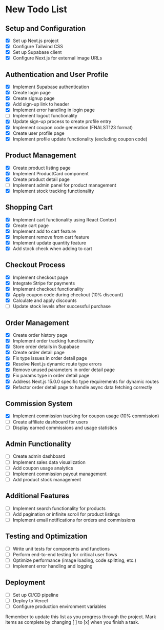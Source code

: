 # New Todo List

## Setup and Configuration
- [x] Set up Next.js project
- [x] Configure Tailwind CSS
- [x] Set up Supabase client
- [x] Configure Next.js for external image URLs

## Authentication and User Profile
- [x] Implement Supabase authentication
- [x] Create login page
- [x] Create signup page
- [x] Add sign-up link to header
- [x] Implement error handling in login page
- [ ] Implement logout functionality
- [x] Update sign-up process to create profile entry
- [x] Implement coupon code generation (FNALST123 format)
- [x] Create user profile page
- [x] Implement profile update functionality (excluding coupon code)

## Product Management
- [x] Create product listing page
- [x] Implement ProductCard component
- [x] Create product detail page
- [ ] Implement admin panel for product management
- [x] Implement stock tracking functionality

## Shopping Cart
- [x] Implement cart functionality using React Context
- [x] Create cart page
- [x] Implement add to cart feature
- [x] Implement remove from cart feature
- [x] Implement update quantity feature
- [x] Add stock check when adding to cart

## Checkout Process
- [x] Implement checkout page
- [x] Integrate Stripe for payments
- [x] Implement checkout functionality
- [x] Apply coupon code during checkout (10% discount)
- [x] Calculate and apply discounts
- [ ] Update stock levels after successful purchase

## Order Management
- [x] Create order history page
- [x] Implement order tracking functionality
- [x] Store order details in Supabase
- [x] Create order detail page
- [x] Fix type issues in order detail page
- [x] Resolve Next.js dynamic route type errors
- [x] Remove unused parameters in order detail page
- [x] Fix params type in order detail page
- [x] Address Next.js 15.0.0 specific type requirements for dynamic routes
- [x] Refactor order detail page to handle async data fetching correctly

## Commission System
- [x] Implement commission tracking for coupon usage (10% commission)
- [ ] Create affiliate dashboard for users
- [ ] Display earned commissions and usage statistics

## Admin Functionality
- [ ] Create admin dashboard
- [ ] Implement sales data visualization
- [ ] Add coupon usage analytics
- [ ] Implement commission payout management
- [ ] Add product stock management

## Additional Features
- [ ] Implement search functionality for products
- [ ] Add pagination or infinite scroll for product listings
- [ ] Implement email notifications for orders and commissions

## Testing and Optimization
- [ ] Write unit tests for components and functions
- [ ] Perform end-to-end testing for critical user flows
- [ ] Optimize performance (image loading, code splitting, etc.)
- [ ] Implement error handling and logging

## Deployment
- [ ] Set up CI/CD pipeline
- [ ] Deploy to Vercel
- [ ] Configure production environment variables

Remember to update this list as you progress through the project. Mark items as complete by changing [ ] to [x] when you finish a task.
